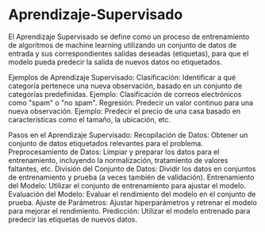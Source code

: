 # Aprendizaje-Supervisado


El Aprendizaje Supervisado se define como un proceso de entrenamiento de algoritmos de machine learning utilizando un conjunto de datos de entrada y sus correspondientes salidas deseadas (etiquetas), para que el modelo pueda predecir la salida de nuevos datos no etiquetados.


Ejemplos de Aprendizaje Supervisado:
Clasificación: Identificar a qué categoría pertenece una nueva observación, basado en un conjunto de categorías predefinidas. Ejemplo: Clasificación de correos electrónicos como "spam" o "no spam".
Regresión: Predecir un valor continuo para una nueva observación. Ejemplo: Predecir el precio de una casa basado en características como el tamaño, la ubicación, etc.


Pasos en el Aprendizaje Supervisado:
Recopilación de Datos: Obtener un conjunto de datos etiquetados relevantes para el problema.
Preprocesamiento de Datos: Limpiar y preparar los datos para el entrenamiento, incluyendo la normalización, tratamiento de valores faltantes, etc.
División del Conjunto de Datos: Dividir los datos en conjuntos de entrenamiento y prueba (a veces también de validación).
Entrenamiento del Modelo: Utilizar el conjunto de entrenamiento para ajustar el modelo.
Evaluación del Modelo: Evaluar el rendimiento del modelo en el conjunto de prueba.
Ajuste de Parámetros: Ajustar hiperparámetros y retrenar el modelo para mejorar el rendimiento.
Predicción: Utilizar el modelo entrenado para predecir las etiquetas de nuevos datos.
